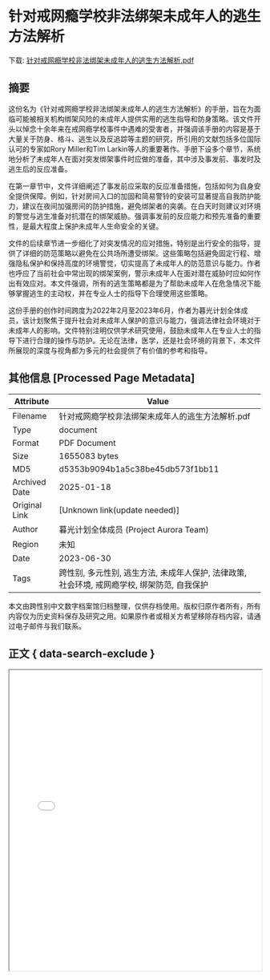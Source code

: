 # 针对戒网瘾学校非法绑架未成年人的逃生方法解析

<!-- tcd_download_link -->
下载: [针对戒网瘾学校非法绑架未成年人的逃生方法解析.pdf](针对戒网瘾学校非法绑架未成年人的逃生方法解析.pdf)
<!-- tcd_download_link_end -->

## 摘要

<!-- tcd_abstract -->
这份名为《针对戒网瘾学校非法绑架未成年人的逃生方法解析》的手册，旨在为面临可能被相关机构绑架风险的未成年人提供实用的逃生指导和防身策略。该文件开头以悼念十余年来在戒网瘾学校事件中遇难的受害者，并强调该手册的内容是基于大量关于防身、格斗、逃生以及反追踪等主题的研究，所引用的文献包括多位国际认可的专家如Rory Miller和Tim Larkin等人的重要著作。手册下设多个章节，系统地分析了未成年人在面对突发绑架事件时应做的准备，其中涉及事发前、事发时及逃生后的反应准备。

在第一章节中，文件详细阐述了事发前应采取的反应准备措施，包括如何为自身安全提供保障。例如，针对房间入口的加固和简易警铃的安装可显著提高自我防护能力，建议在夜间加强房间的防护措施，避免绑架者的突袭。在白天时则建议对环境的警觉与逃生准备对抗潜在的绑架威胁。强调事发前的反应能力和预先准备的重要性，是最大程度上保护未成年人生命安全的关键。

文件的后续章节进一步细化了对突发情况的应对措施，特别是出行安全的指导，提供了详细的防范策略以避免在公共场所遭受绑架。这些策略包括避免固定行程、增强隐私保护和保持高度的环境警觉，切实提高了未成年人的防范意识与能力。作者也呼应了当前社会中常出现的绑架案例，警示未成年人在面对潜在威胁时应如何作出有效应对。本文件强调，所有的逃生策略都是为了帮助未成年人在危急情况下能够掌握逃生的主动权，并在专业人士的指导下合理使用这些策略。

这份手册的创作时间跨度为2022年2月至2023年6月，作者为暮光计划全体成员，该计划聚焦于提升社会对未成年人保护的意识与能力，强调法律社会环境对于未成年人的影响。文件特别注明仅供学术研究使用，鼓励未成年人在专业人士的指导下进行合理的操作与防护。无论在法律，医学，还是社会环境的背景下，本文件所展现的深度与视角都为多元的社会提供了有价值的参考和指导。

<!-- tcd_abstract_end -->

## 其他信息 [Processed Page Metadata]

| Attribute       | Value                                  |
|-----------------|----------------------------------------|
| Filename        | 针对戒网瘾学校非法绑架未成年人的逃生方法解析.pdf                             |
| Type            | document                                 |
| Format          | PDF Document                               |
| Size            | 1655083 bytes                           |
| MD5             | d5353b9094b1a5c38be45db573f1bb11                                  |
| Archived Date   | 2025-01-18                             |
| Original Link   | [Unknown link(update needed)]                         |
| Author          | 暮光计划全体成员 (Project Aurora Team)                               |
| Region          | 未知                               |
| Date            | 2023-06-30                                 |
| Tags            | 跨性别, 多元性别, 逃生方法, 未成年人保护, 法律政策, 社会环境, 戒网瘾学校, 绑架防范, 自我保护                                 |

本文由跨性别中文数字档案馆归档整理，仅供存档使用。版权归原作者所有，所有内容仅为历史资料保存及研究之用。如果原作者或相关方希望移除存档内容，请通过电子邮件与我们联系。

## 正文 { data-search-exclude }

<!-- tcd_main_text -->
<iframe src="../针对戒网瘾学校非法绑架未成年人的逃生方法解析.pdf" width="100%" height="600px">
    <p>无法显示PDF，请下载查看。</p>
</iframe>
<!-- tcd_main_text_end -->

